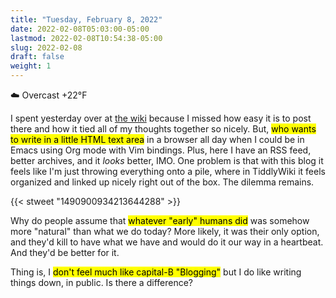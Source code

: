 ```yaml
---
title: "Tuesday, February 8, 2022"
date: 2022-02-08T05:03:00-05:00
lastmod: 2022-02-08T10:54:38-05:00
slug: 2022-02-08
draft: false
weight: 1
---
```


☁️   Overcast +22°F

I spent yesterday over at [the wiki](https://rudimentarylathe.wiki) because I missed how easy it is to post there and how it tied all of my thoughts together so nicely. But, <mark>who wants to write in a little HTML text area</mark> in a browser all day when I could be in Emacs using Org mode with Vim bindings. Plus, here I have an RSS feed, better archives, and it _looks_ better, IMO. One problem is that with this blog it feels like I'm just throwing everything onto a pile, where in TiddlyWiki it feels organized and linked up nicely right out of the box. The dilemma remains.

{{< stweet "1490900934213644288" >}}

Why do people assume that <mark>whatever "early" humans did</mark> was somehow more "natural" than what we do today? More likely, it was their only option, and they'd kill to have what we have and would do it our way in a heartbeat. And they'd be better for it.

Thing is, I <mark>don't feel much like capital-B "Blogging"</mark> but I do like writing things down, in public. Is there a difference?

[//]: # "Exported with love from a post written in Org mode"
[//]: # "- https://github.com/kaushalmodi/ox-hugo"
